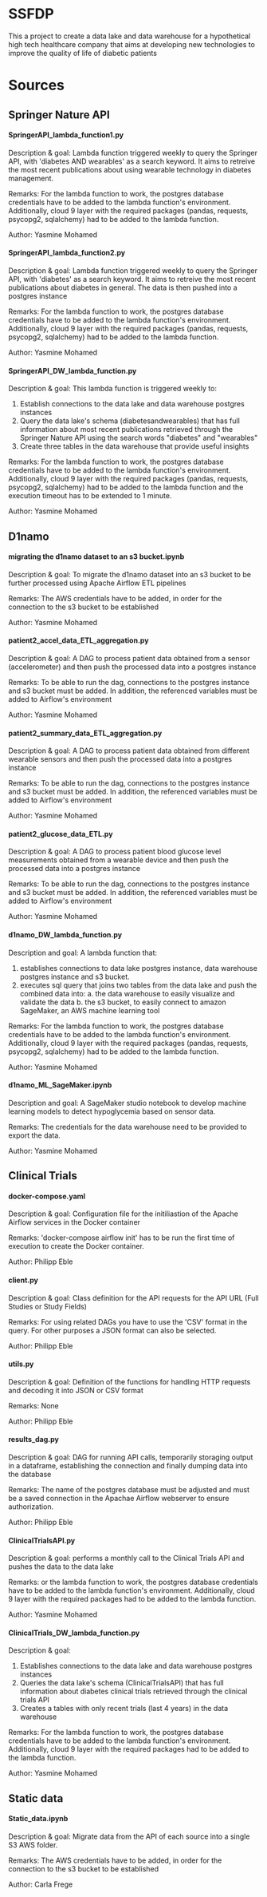 # SSFDP
This a project to create a data lake and data warehouse for a hypothetical high tech healthcare company that aims at developing new technologies to improve the quality of life of diabetic patients

# Sources
## Springer Nature API
#### SpringerAPI_lambda_function1.py 

Description & goal: Lambda function triggered weekly to query the Springer API, with 'diabetes AND wearables' as a search keyword. It aims to retreive the most recent publications about using wearable technology in diabetes management.

Remarks: For the lambda function to work, the postgres database credentials have to be added to the lambda function's environment. Additionally, cloud 9 layer with the required packages (pandas, requests, psycopg2, sqlalchemy) had to be added to the lambda function.

Author: Yasmine Mohamed

#### SpringerAPI_lambda_function2.py

Description & goal: Lambda function triggered weekly to query the Springer API, with 'diabetes' as a search keyword. It aims to retreive the most recent publications about diabetes in general. The data is then pushed into a postgres instance

Remarks: For the lambda function to work, the postgres database credentials have to be added to the lambda function's environment. Additionally, cloud 9 layer with the required packages (pandas, requests, psycopg2, sqlalchemy) had to be added to the lambda function.

Author: Yasmine Mohamed

#### SpringerAPI_DW_lambda_function.py

Description & goal: This lambda function is triggered weekly to:
1. Establish connections to the data lake and data warehouse postgres instances
2. Query the data lake's schema (diabetesandwearables) that has full information about most recent publications retrieved through the Springer Nature API using the search words "diabetes" and "wearables"
3. Create three tables in the data warehouse that provide useful insights

Remarks: For the lambda function to work, the postgres database credentials have to be added to the lambda function's environment. Additionally, cloud 9 layer with the required packages (pandas, requests, psycopg2, sqlalchemy) had to be added to the lambda function and the execution timeout has to be extended to 1 minute.

Author: Yasmine Mohamed

## D1namo 
#### migrating the d1namo dataset to an s3 bucket.ipynb

Description & goal: To migrate the d1namo dataset into an s3 bucket to be further processed using Apache Airflow ETL pipelines

Remarks: The AWS credentials have to be added, in order for the connection to the s3 bucket to be established

Author: Yasmine Mohamed

#### patient2_accel_data_ETL_aggregation.py

Description & goal: A DAG to process patient data obtained from a sensor (accelerometer) and then push the processed data into a postgres instance

Remarks: To be able to run the dag, connections to the postgres instance and s3 bucket must be added. In addition, the referenced variables must be added to Airflow's environment

Author: Yasmine Mohamed

#### patient2_summary_data_ETL_aggregation.py

Description & goal: A DAG to process patient data obtained from different wearable sensors and then push the processed data into a postgres instance

Remarks: To be able to run the dag, connections to the postgres instance and s3 bucket must be added. In addition, the referenced variables must be added to Airflow's environment

Author: Yasmine Mohamed

#### patient2_glucose_data_ETL.py

Description & goal: A DAG to process patient blood glucose level measurements obtained from a wearable device and then push the processed data into a postgres instance

Remarks: To be able to run the dag, connections to the postgres instance and s3 bucket must be added. In addition, the referenced variables must be added to Airflow's environment

Author: Yasmine Mohamed

#### d1namo_DW_lambda_function.py

Description and goal: A lambda function that:
1. establishes connections to data lake postgres instance, data warehouse postgres instance and s3 bucket.
2. executes sql query that joins two tables from the data lake and push the combined data into:
  a. the data warehouse to easily visualize and validate the data
  b. the s3 bucket, to easily connect to amazon SageMaker, an AWS machine learning tool

Remarks: For the lambda function to work, the postgres database credentials have to be added to the lambda function's environment. Additionally, cloud 9 layer with the required packages (pandas, requests, psycopg2, sqlalchemy) had to be added to the lambda function.

Author: Yasmine Mohamed

#### d1namo_ML_SageMaker.ipynb

Description and goal: A SageMaker studio notebook to develop machine learning models to detect hypoglycemia based on sensor data. 

Remarks: The credentials for the data warehouse need to be provided to export the data.

Author: Yasmine Mohamed


## Clinical Trials

#### docker-compose.yaml

Description & goal: Configuration file for the initiliastion of the Apache Airflow services in the Docker container

Remarks: 'docker-compose airflow init' has to be run the first time of execution to create the Docker container. 

Author: Philipp Eble

#### client.py

Description & goal: Class definition for the API requests for the API URL (Full Studies or Study Fields)

Remarks: For using related DAGs you have to use the 'CSV' format in the query. For other purposes a JSON format can also be selected. 

Author: Philipp Eble

#### utils.py

Description & goal: Definition of the functions for handling HTTP requests and decoding it into JSON or CSV format

Remarks: None 

Author: Philipp Eble


#### results_dag.py 

Description & goal: DAG for running API calls, temporarily storaging output in a dataframe, establishing the connection and finally dumping data into the database

Remarks: The name of the postgres database must be adjusted and must be a saved connection in the Apachae Airflow webserver to ensure authorization.  

Author: Philipp Eble

#### ClinicalTrialsAPI.py

Description & goal: performs a monthly call to the Clinical Trials API and pushes the data to the data lake

Remarks: or the lambda function to work, the postgres database credentials have to be added to the lambda function's environment. Additionally, cloud 9 layer with the required packages had to be added to the lambda function.

Author: Yasmine Mohamed

#### ClinicalTrials_DW_lambda_function.py

Description & goal: 
1. Establishes connections to the data lake and data warehouse postgres instances
2. Queries the data lake's schema (ClinicalTrialsAPI) that has full information about diabetes clinical trials retrieved through the clinical trials API
3. Creates a tables with only recent trials (last 4 years) in the data warehouse

Remarks: For the lambda function to work, the postgres database credentials have to be added to the lambda function's environment. Additionally, cloud 9 layer with the required packages had to be added to the lambda function.

Author: Yasmine Mohamed

 
## Static data

#### Static_data.ipynb

Description & goal: Migrate data from the API of each source into a single S3 AWS folder.

Remarks: The AWS credentials have to be added, in order for the connection to the s3 bucket to be established

Author: Carla Frege

